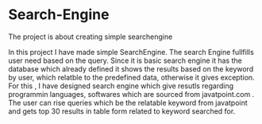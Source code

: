 # Search-Engine
The project is about  creating simple searchengine 


In this project I have made simple SearchEngine. The search Engine fullfills user need based on the query. Since it is basic search engine it has the database which  already defined it shows the results based on the keyword by user, which relatble to the predefined data, otherwise it gives exception. For this , I have designed search engine which give resutls regarding programmin languages, softwares which are sourced from javatpoint.com .
The user can rise queries which be the relatable keyword from javatpoint and gets top 30 results in table form related to keyword searched for.


